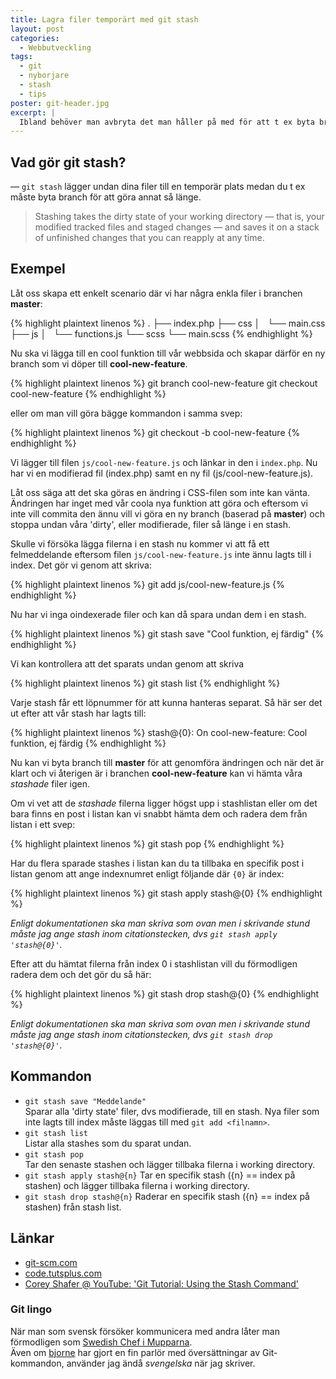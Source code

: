 ```yaml
---
title: Lagra filer temporärt med git stash
layout: post
categories:
  - Webbutveckling
tags:
  - git
  - nyborjare
  - stash
  - tips
poster: git-header.jpg
excerpt: |
  Ibland behöver man avbryta det man håller på med för att t ex byta branch och fortsätta med annan kod. Hur gör man då med de filer man arbetar med för tillfället utan att behöva göra en git commit? Det du behöver är git stash.
---
```

## Vad gör git stash?

— `git stash` lägger undan dina filer till en temporär plats medan du t ex måste byta branch för att göra annat så länge.

> Stashing takes the dirty state of your working directory — that is, your modified tracked files and staged changes — and saves it on a stack of unfinished changes that you can reapply at any time.

<!--more-->

## Exempel

Låt oss skapa ett enkelt scenario där vi har några enkla filer i branchen **master**:

{% highlight plaintext linenos %}
.
├── index.php
├── css
│   └── main.css
├── js
│   └── functions.js
└── scss
    └── main.scss
{% endhighlight %}

Nu ska vi lägga till en cool funktion till vår webbsida och skapar därför en ny branch som vi döper till **cool-new-feature**.

{% highlight plaintext linenos %}
git branch cool-new-feature
git checkout cool-new-feature
{% endhighlight %}

eller om man vill göra bägge kommandon i samma svep:

{% highlight plaintext linenos %}
git checkout -b cool-new-feature
{% endhighlight %}

Vi lägger till filen `js/cool-new-feature.js` och länkar in den i `index.php`. Nu har vi en modifierad fil (index.php) samt en ny fil (js/cool-new-feature.js).

Låt oss säga att det ska göras en ändring i CSS-filen som inte kan vänta. Ändringen har inget med vår coola nya funktion att göra och eftersom vi inte vill commita den ännu vill vi göra en ny branch (baserad på **master**) och stoppa undan våra 'dirty', eller modifierade, filer så länge i en stash. 

Skulle vi försöka lägga filerna i en stash nu kommer vi att få ett felmeddelande eftersom filen `js/cool-new-feature.js` inte ännu lagts till i index. Det gör vi genom att skriva:

{% highlight plaintext linenos %}
git add js/cool-new-feature.js
{% endhighlight %}

Nu har vi inga oindexerade filer och kan då spara undan dem i en stash. 

{% highlight plaintext linenos %}
git stash save "Cool funktion, ej färdig"
{% endhighlight %}

Vi kan kontrollera att det sparats undan genom att skriva

{% highlight plaintext linenos %}
git stash list
{% endhighlight %}

Varje stash får ett löpnummer för att kunna hanteras separat. Så här ser det ut efter att vår stash har lagts till:

{% highlight plaintext linenos %}
stash@{0}: On cool-new-feature: Cool funktion, ej färdig
{% endhighlight %}

Nu kan vi byta branch till **master** för att genomföra ändringen och när det är klart och vi återigen är i branchen **cool-new-feature** kan vi hämta våra _stashade_ filer igen.

Om vi vet att de _stashade_ filerna ligger högst upp i stashlistan eller om det bara finns en post i listan kan vi snabbt hämta dem och radera dem från listan i ett svep:

{% highlight plaintext linenos %}
git stash pop
{% endhighlight %}

Har du flera sparade stashes i listan kan du ta tillbaka en specifik post i listan genom att ange indexnumret enligt följande där `{0}` är index:

{% highlight plaintext linenos %}
git stash apply stash@{0}
{% endhighlight %}

_Enligt dokumentationen ska man skriva som ovan men i skrivande stund måste jag ange stash inom citationstecken, dvs `git stash apply 'stash@{0}'`._

Efter att du hämtat filerna från index 0 i stashlistan vill du förmodligen radera dem och det gör du så här:

{% highlight plaintext linenos %}
git stash drop stash@{0}
{% endhighlight %}

_Enligt dokumentationen ska man skriva som ovan men i skrivande stund måste jag ange stash inom citationstecken, dvs `git stash drop 'stash@{0}'`._

## Kommandon

- `git stash save "Meddelande"`  
Sparar alla 'dirty state' filer, dvs modifierade, till en stash. Nya filer som inte lagts till index måste läggas till med `git add <filnamn>`.
- `git stash list`  
Listar alla stashes som du sparat undan.
- `git stash pop`  
Tar den senaste stashen och lägger tillbaka filerna i working directory.
- `git stash apply stash@{n}`
Tar en specifik stash ({n} == index på stashen) och lägger tillbaka filerna i working directory.
- `git stash drop stash@{n}`
Raderar en specifik stash ({n} == index på stashen) från stash list.

## Länkar

- [git-scm.com](https://git-scm.com/book/no-nb/v1/Git-Tools-Stashing)
- [code.tutsplus.com](http://code.tutsplus.com/tutorials/quick-tip-leveraging-the-power-of-git-stash--cms-22988)
- [Corey Shafer @ YouTube: 'Git Tutorial: Using the Stash Command'](https://youtu.be/KLEDKgMmbBI?list=PL-osiE80TeTuRUfjRe54Eea17-YfnOOAx)

### Git lingo

När man som svensk försöker kommunicera med andra låter man förmodligen som [Swedish Chef i Mupparna](https://www.youtube.com/watch?v=MmOdI80sC5U).  
Även om [bjorne](https://github.com/bjorne/) har gjort en fin parlör med översättningar av Git-kommandon, använder jag ändå _svengelska_ när jag skriver.
